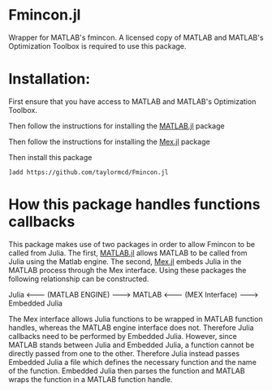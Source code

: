# Fmincon.jl
Wrapper for MATLAB's fmincon.  A licensed copy of MATLAB and MATLAB's Optimization Toolbox is required to use this package.

# Installation:
First ensure that you have access to MATLAB and MATLAB's Optimization Toolbox.

Then follow the instructions for installing the [MATLAB.jl](https://github.com/JuliaInterop/MATLAB.jl) package

Then follow the instructions for installing the [Mex.jl](https://github.com/byuflowlab/Mex.jl) package

Then install this package
```
]add https://github.com/taylormcd/Fmincon.jl
```

# How this package handles functions callbacks

This package makes use of two packages in order to allow Fmincon to be called from Julia.  The first, [MATLAB.jl](https://github.com/JuliaInterop/MATLAB.jl) allows MATLAB to be called from Julia using the Matlab engine.  The second, [Mex.jl](https://github.com/taylormcd/Mex.jl) embeds Julia in the MATLAB process through the Mex interface. Using these packages the following relationship can be constructed.

Julia <--- (MATLAB ENGINE) ---> MATLAB <--- (MEX Interface) ---> Embedded Julia

The Mex interface allows Julia functions to be wrapped in MATLAB function handles, whereas the MATLAB engine interface does not.  Therefore Julia callbacks need to be performed by Embedded Julia.  However, since MATLAB stands between Julia and Embedded Julia, a function cannot be directly passed from one to the other.  Therefore Julia instead passes Embedded Julia a file which defines the necessary function and the name of the function.  Embedded Julia then parses the function and MATLAB wraps the function in a MATLAB function handle.
